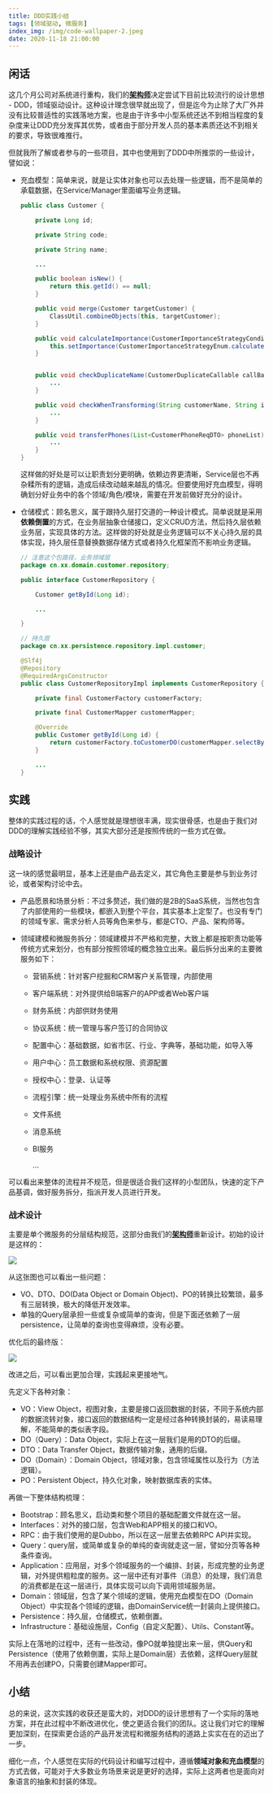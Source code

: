 ```yaml
---
title: DDD实践小结
tags: [领域驱动, 微服务]
index_img: /img/code-wallpaper-2.jpeg
date: 2020-11-18 21:00:00
---
```




## 闲话

这几个月公司对系统进行重构，我们的[**架构师**](https://github.com/yangyang0507)决定尝试下目前比较流行的设计思想 - DDD，领域驱动设计。这种设计理念很早就出现了，但是迄今为止除了大厂外并没有比较普适性的实践落地方案，也是由于许多中小型系统还达不到相当程度的复杂度来让DDD充分发挥其优势，或者由于部分开发人员的基本素质还达不到相关的要求，导致很难推行。

但就我所了解或者参与的一些项目，其中也使用到了DDD中所推崇的一些设计，譬如说：

- 充血模型：简单来说，就是让实体对象也可以去处理一些逻辑，而不是简单的承载数据，在Service/Manager里面编写业务逻辑。

  ```java
  public class Customer {
  
      private Long id;
  
      private String code;
  
      private String name;
  
      ...
  
      public boolean isNew() {
          return this.getId() == null;
      }
  
      public void merge(Customer targetCustomer) {
          ClassUtil.combineObjects(this, targetCustomer);
      }
  
      public void calculateImportance(CustomerImportanceStrategyCondition condition) {
          this.setImportance(CustomerImportanceStrategyEnum.calculateImportance(condition));
      }
  
  
      public void checkDuplicateName(CustomerDuplicateCallable callBack) {
          ...
      }
  
      public void checkWhenTransforming(String customerName, String industryCode, CustomerSourceEnum source) {
          ...
      }
  
      public void transferPhones(List<CustomerPhoneReqDTO> phoneList) {
          ...
      }
  }
  ```

  这样做的好处是可以让职责划分更明确，依赖边界更清晰，Service层也不再杂糅所有的逻辑，造成后续改动越来越乱的情况。但要使用好充血模型，得明确划分好业务中的各个领域/角色/模块，需要在开发前做好充分的设计。

- 仓储模式：顾名思义，属于跟持久层打交道的一种设计模式。简单说就是采用**依赖倒置**的方式，在业务层抽象仓储接口，定义CRUD方法，然后持久层依赖业务层，实现具体的方法。这样做的好处就是业务逻辑可以不关心持久层的具体实现，持久层任意替换数据存储方式或者持久化框架而不影响业务逻辑。

  ```java
  // 注意这个包路径，业务领域层
  package cn.xx.domain.customer.repository;
  
  public interface CustomerRepository {
  
      Customer getById(Long id);
  
      ...
  
  }
  ```

  ```java
  // 持久层
  package cn.xx.persistence.repository.impl.customer;
  
  @Slf4j
  @Repository
  @RequiredArgsConstructor
  public class CustomerRepositoryImpl implements CustomerRepository {
  
      private final CustomerFactory customerFactory;
  
      private final CustomerMapper customerMapper;
  
      @Override
      public Customer getById(Long id) {
          return customerFactory.toCustomerDO(customerMapper.selectById(id));
      }
  
      ...
  }
  ```



## 实践

整体的实践过程的话，个人感觉就是理想很丰满，现实很骨感，也是由于我们对DDD的理解实践经验不够，其实大部分还是按照传统的一些方式在做。

### 战略设计

这一块的感觉最明显，基本上还是由产品去定义，其它角色主要是参与到业务讨论，或者架构讨论中去。

- 产品愿景和场景分析：不过多赘述，我们做的是2B的SaaS系统，当然也包含了内部使用的一些模块，都嵌入到整个平台，其实基本上定型了。也没有专门的领域专家、需求分析人员等角色来参与，都是CTO、产品、架构师等。

- 领域建模和微服务拆分：领域建模并不严格和完整，大致上都是按职责功能等传统方式来划分，也有部分按照领域的概念独立出来。最后拆分出来的主要微服务如下：

  - 营销系统：针对客户挖掘和CRM客户关系管理，内部使用

  - 客户端系统：对外提供给B端客户的APP或者Web客户端

  - 财务系统：内部供财务使用

  - 协议系统：统一管理与客户签订的合同协议

  - 配置中心：基础数据，如省市区、行业、字典等，基础功能，如导入等

  - 用户中心：员工数据和系统权限、资源配置

  - 授权中心：登录、认证等

  - 流程引擎：统一处理业务系统中所有的流程

  - 文件系统

  - 消息系统

  - BI服务

    ...

可以看出来整体的流程并不规范，但是很适合我们这样的小型团队，快速的定下产品基调，做好服务拆分，指派开发人员进行开发。

### 战术设计

主要是单个微服务的分层结构规范，这部分由我们的[**架构师**](https://github.com/yangyang0507)重新设计。初始的设计是这样的：

![](/img/image-20201117144112355.png)



从这张图也可以看出一些问题：

- VO、DTO、DO(Data Object or Domain Object)、PO的转换比较繁琐，最多有三层转换，极大的降低开发效率。
- 单独的Query层承担一些或复杂或简单的查询，但是下面还依赖了一层persistence，让简单的查询也变得麻烦，没有必要。

优化后的最终版：

![](/img/image-20201117162157114.png)



改进之后，可以看出更加合理，实践起来更接地气。

先定义下各种对象：

- VO：View Object，视图对象，主要是接口返回数据的封装，不同于系统内部的数据流转对象，接口返回的数据结构一定是经过各种转换封装的，易读易理解，不能简单的类似表字段。
- DO（Query）：Data Object，实际上在这一层我们是用的DTO的后缀。
- DTO：Data Transfer Object，数据传输对象，通用的后缀。
- DO（Domain）：Domain Object，领域对象，包含领域属性以及行为（方法逻辑）。
- PO：Persistent Object，持久化对象，映射数据库表的实体。

再做一下整体结构梳理：

- Bootstrap：顾名思义，启动类和整个项目的基础配置文件就在这一层。
- Interfaces：对外的接口层，包含Web和APP相关的接口和VO。
- RPC：由于我们使用的是Dubbo，所以在这一层里去依赖RPC API并实现。
- Query：query层，或简单或复杂的单纯的查询就走这一层，譬如分页等各种条件查询。
- Application：应用层，对多个领域服务的一个编排、封装，形成完整的业务逻辑，对外提供粗粒度的服务。这一层中还有对事件（消息）的处理，我们消息的消费都是在这一层进行，具体实现可以向下调用领域服务层。
- Domain：领域层，包含了某个领域的逻辑，使用充血模型在DO（Domain Object）中实现各个领域的逻辑，由DomainService统一封装向上提供接口。
- Persistence：持久层，仓储模式，依赖倒置。
- Infrastructure：基础设施层，Config（自定义配置）、Utils、Constant等。

实际上在落地的过程中，还有一些改动，像PO就单独提出来一层，供Query和Persistence（使用了依赖倒置，实际上是Domain层）去依赖，这样Query层就不用再去创建PO，只需要创建Mapper即可。

## 小结

总的来说，这次实践的收获还是蛮大的，对DDD的设计思想有了一个实际的落地方案，并在此过程中不断改进优化，使之更适合我们的团队。这让我们对它的理解更加深刻，在探索更合适的产品开发流程和微服务结构的道路上实实在在的迈出了一步。

细化一点，个人感觉在实际的代码设计和编写过程中，遵循**领域对象和充血模型**的方式去做，可能对于大多数业务场景来说是更好的选择，实际上这两者也是面向对象语言的抽象和封装的体现。